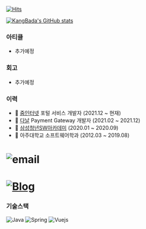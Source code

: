 [![Hits](https://hits.seeyoufarm.com/api/count/incr/badge.svg?url=https%3A%2F%2Fgithub.com%2Fkangbada0728&count_bg=%2379C83D&title_bg=%23555555&icon=&icon_color=%23E7E7E7&title=hits&edge_flat=false)](https://hits.seeyoufarm.com)

[![KangBada's GitHub stats](https://github-readme-stats.vercel.app/api?username=kangbada0728)](https://github.com/kangbada0728)

### 아티클

- 추가예정

### 회고

- 추가예정

### 이력

- :office: [줌인터넷](https://zuminternet.com/) 포털 서비스 개발자 (2021.12 ~ 현재)
- :office: [다날](https://www.danal.co.kr/) Payment Gateway 개발자 (2021.02 ~ 2021.12)
- :trolleybus: [삼성청년SW아카데미](https://www.ssafy.com/) (2020.01 ~ 2020.09)
- :school: 아주대학교 소프트웨어학과 (2012.03 ~ 2019.08)

# ![email](https://img.shields.io/badge/Email-kangbada0728%40gmail.com-critical)
# [![Blog](https://img.shields.io/badge/Blog-https://kangbada0728.github.io/-%23333?labelColor=%23aaa)](https://kangbada0728.github.io/)

### 기술스택

![Java](https://img.shields.io/badge/Java-333)
![Spring](https://img.shields.io/badge/Spring-6db33f)
![Vuejs](https://img.shields.io/badge/Vuejs-4fc08d)
